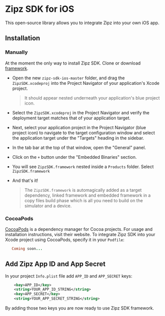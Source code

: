 # Zipz SDK for iOS
This open-source library allows you to integrate Zipz into your own iOS app.

## Installation

### Manually

At the moment the only way to install Zipz SDK. Clone or download [framework](https://github.com/Zipz-App/zipz-sdk-ios). 

- Open the new `zipz-sdk-ios-master` folder, and drag the `ZipzSDK.xcodeproj` into the Project Navigator of your application's Xcode project.

    > It should appear nested underneath your application's blue project icon. 

- Select the `ZipzSDK.xcodeproj` in the Project Navigator and verify the deployment target matches that of your application target.
- Next, select your application project in the Project Navigator (blue project icon) to navigate to the target configuration window and select the application target under the "Targets" heading in the sidebar.
- In the tab bar at the top of that window, open the "General" panel.
- Click on the `+` button under the "Embedded Binaries" section.
- You will see `ZipzSDK.framework` nested inside a `Products` folder. Select `ZipzSDK.framework`

- And that's it!

  > The `ZipzSDK.framework` is automagically added as a target dependency, linked framework and embedded framework in a copy files build phase which is all you need to build on the simulator and a device.

### CocoaPods

[CocoaPods](https://cocoapods.org) is a dependency manager for Cocoa projects. For usage and installation instructions, visit their website. To integrate Zipz SDK into your Xcode project using CocoaPods, specify it in your `Podfile`:

```ruby
   Coming soon...
```

## Add Zipz App ID and App Secret

In your project `Info.plist` file add `APP_ID` and `APP_SECRET` keys: 

```xml
    <key>APP_ID</key>
    <string>YOUR_APP_ID_STRING</string>
    <key>APP_SECRET</key>
    <string>YOUR_APP_SECRET_STRING</string>
```
By adding those two keys you are now ready to use Zipz SDK framework.

